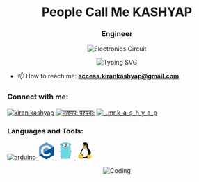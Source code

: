 <h1 align="center">People Call Me KASHYAP</h1>
<h3 align="center">Engineer</h3>

<p align="center">
  <img src="https://www.pngkit.com/png/full/83-836440_electronics-circuit-board.png" alt="Electronics Circuit" width="300" />
</p>

<p align="center"> 
  <img src="https://readme-typing-svg.herokuapp.com?color=%2336BCF7&lines=Electronics+Engineer;Coding+Enthusiast;Open+Source+Contributor" alt="Typing SVG" />
</p>

- 📫 How to reach me: **access.kirankashyap@gmail.com**

<h3 align="left">Connect with me:</h3>
<p align="left">
  <a href="https://linkedin.com/in/kiran-kashyap-112884227" target="blank">
    <img align="center" src="https://raw.githubusercontent.com/rahuldkjain/github-profile-readme-generator/master/src/images/icons/Social/linked-in-alt.svg" alt="kiran kashyap" height="30" width="40" />
  </a>
  <a href="https://fb.com/कश्यप: पश्यक:" target="blank">
    <img align="center" src="https://raw.githubusercontent.com/rahuldkjain/github-profile-readme-generator/master/src/images/icons/Social/facebook.svg" alt="कश्यप: पश्यक:" height="30" width="40" />
  </a>
  <a href="https://instagram.com/_.mr.k_a_s_h_y_a_p" target="blank">
    <img align="center" src="https://raw.githubusercontent.com/rahuldkjain/github-profile-readme-generator/master/src/images/icons/Social/instagram.svg" alt="_.mr.k_a_s_h_y_a_p" height="30" width="40" />
  </a>
</p>

<h3 align="left">Languages and Tools:</h3>
<p align="left">
  <a href="https://www.arduino.cc/" target="_blank" rel="noreferrer">
    <img src="https://cdn.worldvectorlogo.com/logos/arduino-1.svg" alt="arduino" width="40" height="40"/> 
  </a> 
  <a href="https://www.cprogramming.com/" target="_blank" rel="noreferrer">
    <img src="https://raw.githubusercontent.com/devicons/devicon/master/icons/c/c-original.svg" alt="c" width="40" height="40"/> 
  </a>
  <a href="https://golang.org/" target="_blank" rel="noreferrer">
    <img src="https://raw.githubusercontent.com/devicons/devicon/master/icons/go/go-original.svg" alt="go" width="40" height="40"/> 
  </a>
  <a href="https://www.linux.org/" target="_blank" rel="noreferrer">
    <img src="https://raw.githubusercontent.com/devicons/devicon/master/icons/linux/linux-original.svg" alt="linux" width="40" height="40"/> 
  </a>
</p>

<p align="center">
  <img src="https://media.giphy.com/media/3o7bu3XilJ5BOiSGic/giphy.gif" alt="Coding" width="300" />
</p>
